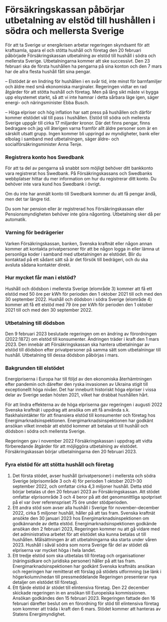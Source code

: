 # Försäkringskassan påbörjar utbetalning av elstöd till hushållen i södra och mellersta Sverige

För att ta Sverige ur energikrisen arbetar regeringen skyndsamt för att kraftsamla, spara el och stötta hushåll och företag den 20 februari påbörjade Försäkringskassan utbetalning av elstöd till hushåll i södra och mellersta Sverige. Utbetalningarna kommer att ske successivt. Den 23 februari ska de första hushållen ha pengarna på sina konton och den 7 mars har de allra flesta hushåll fått sina pengar.

– Elstödet är en lindring för hushållen i en svår tid, inte minst för barnfamiljer och äldre med små ekonomiska marginaler. Regeringen vidtar en rad åtgärder för att stötta hushåll och företag. Men på lång sikt måste vi bygga upp elsystemet starkt, så att vi inte hamnar i detta sårbara läge igen, säger energi- och näringsminister Ebba Busch.

– Höga elpriser och hög inflation har satt press på hushållen och därför kommer elstödet väl till pass i hushållen. Elstöd till södra och mellersta Sverige uppgår till cirka 17 miljarder kronor. Där det finns pengar, finns bedragare och jag vill återigen varna framför allt äldre personer som är en särskilt utsatt grupp. Ingen kommer bli uppringd av myndigheter, bank eller elbolag i samband med utbetalningen, säger äldre- och socialförsäkringsminister Anna Tenje.

### Registrera konto hos Swedbank

För att ta del av pengarna så snabbt som möjligt behöver ditt bankkonto vara registrerat hos Swedbank. På Försäkringskassans och Swedbanks webbplatser hittar du mer information om hur du registrerar ditt konto. Du behöver inte vara kund hos Swedbank i övrigt.

Om du inte har anmält konto till Swedbank kommer du att få pengar ändå, men det tar längre tid.

Du som har pension eller är registrerad hos Försäkringskassan eller Pensionsmyndigheten behöver inte göra någonting. Utbetalning sker då per automatik.

### Varning för bedrägerier

Varken Försäkringskassan, banken, Svenska kraftnät eller någon annan kommer att kontakta privatpersoner för att be någon logga in eller lämna ut personliga koder i samband med utbetalningen av elstödet. Blir du kontaktad på ett sådant sätt så är det försök till bedrägeri, och du ska avsluta sådana kontakter direkt.

### Hur mycket får man i elstöd?

Hushåll och dödsbon i mellersta Sverige (elområde 3) kommer att få ett elstöd med 50 öre per kWh för perioden den 1 oktober 2021 till och med den 30 september 2022. Hushåll och dödsbon i södra Sverige (elområde 4) kommer att få ett elstöd med 79 öre per kWh för perioden den 1 oktober 2021 till och med den 30 september 2022.

### Utbetalning till dödsbon

Den 9 februari 2023 beslutade regeringen om en ändring av förordningen (2022:1872) om elstöd till konsumenter. Ändringen träder i kraft den 1 mars 2023. Den innebär att Försäkringskassan ska hantera utbetalningar av elstöd till dödsbon efter privatpersoner på samma sätt som utbetalningar till hushåll. Utbetalning till dessa dödsbon påbörjas i mars.

### Bakgrunden till elstödet

Energipriserna i Europa har till följd av den ekonomiska återhämtningen efter pandemin och därefter den ryska invasionen av Ukraina stigit till exceptionellt höga nivåer. Det har inneburit historiskt höga elpriser i vissa delar av Sverige sedan hösten 2021, vilket har drabbat hushållen hårt.

För att lindra effekterna av de höga elpriserna gav regeringen i augusti 2022 Svenska kraftnät i uppdrag att ansöka om att få använda s.k. flaskhalsintäkter för att finansiera elstöd till konsumenter och företag hos Energimarknadsinspektionen. Energimarknadsinspektionen har godkänt ansökan vilket innebär att elstöd kommer att betalas ut till hushåll och dödsbon i södra och mellersta Sverige.

Regeringen gav i november 2022 Försäkringskassan i uppdrag att vidta förberedande åtgärder för att möjliggöra utbetalning av elstödet. Försäkringskassan börjar utbetalningarna den 20 februari 2023.

### Fyra elstöd för att stötta hushåll och företag

1. Det första stödet, avser hushåll (privatpersoner) i mellersta och södra Sverige (elprisområde 3 och 4) för perioden 1 oktober 2021–30 september 2022, och omfattar cirka 4,3 miljoner hushåll. Detta stöd börjar betalas ut den 20 februari 2023 av Försäkringskassan. Att stödet omfattar elprisområde 3 och 4 beror på att det genomsnittliga spotpriset på el var över referenspriset 75 öre under stödperioden.
2. Ett andra stöd som avser alla hushåll i Sverige för november–december 2022, cirka 5 miljoner hushåll, håller på att tas fram. Svenska kraftnät ansökte den 30 januari 2023 hos Energimarknadsinspektionen om godkännande av detta elstöd. Energimarknadsinspektionen godkände ansökan den 2 februari 2023, Regeringen kommer nu att gå vidare med det administrativa arbetet för att elstödet ska kunna betalas ut till hushållen. Målsättningen är att utbetalningarna ska starta under våren 2023. Hushåll i såväl södra som norra Sverige får del av stödet då elpriserna var mycket höga i hela landet.
3. Ett tredje elstöd som ska utbetalas till företag och organisationer (näringsidkare och juridiska personer) håller på att tas fram. Energimarknadsinspektionen har godkänt Svenska kraftnäts ansökan och regeringen har remitterat ett förslag på stödets utformning (se länk i högerkolumn/nedan till pressmeddelande Regeringen presenterar nya detaljer om elstödet till företag).
4. Ett fjärde elstöd är stödet till elintensiva företag. Den 22 december skickade regeringen in en ansökan till Europeiska kommissionen. Ansökan godkändes den 15 februari 2023. Regeringen fattade den 16 februari därefter beslut om en förordning för stöd till elintensiva företag som kommer att träda i kraft den 6 mars. Stödet kommer att hanteras av Statens Energimyndighet.
